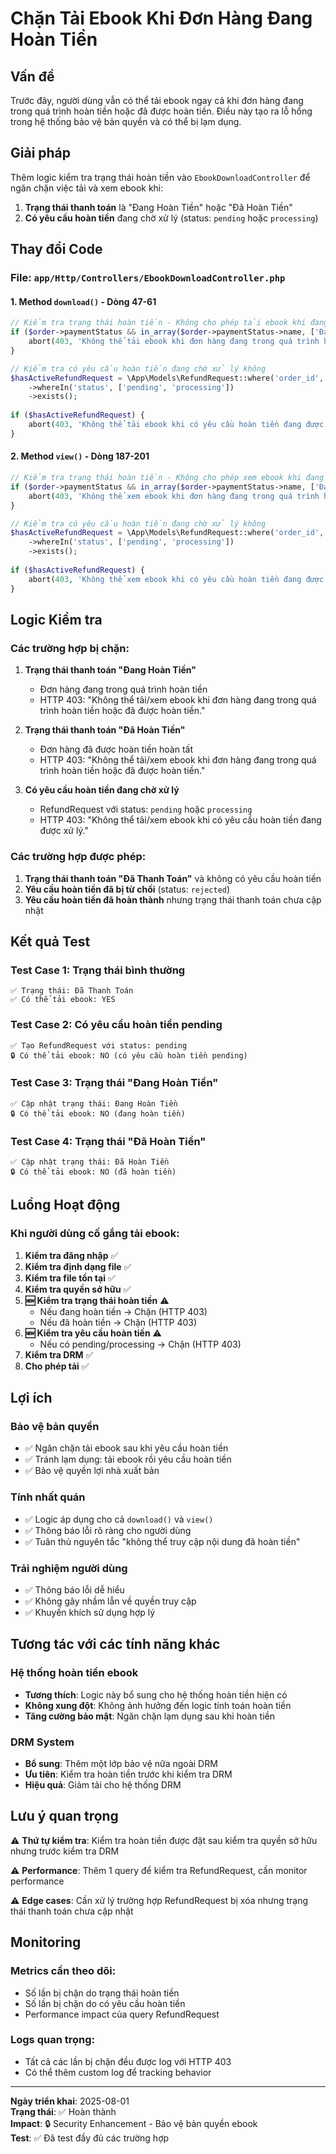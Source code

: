 # Chặn Tải Ebook Khi Đơn Hàng Đang Hoàn Tiền

## Vấn đề
Trước đây, người dùng vẫn có thể tải ebook ngay cả khi đơn hàng đang trong quá trình hoàn tiền hoặc đã được hoàn tiền. Điều này tạo ra lỗ hổng trong hệ thống bảo vệ bản quyền và có thể bị lạm dụng.

## Giải pháp
Thêm logic kiểm tra trạng thái hoàn tiền vào `EbookDownloadController` để ngăn chặn việc tải và xem ebook khi:

1. **Trạng thái thanh toán** là "Đang Hoàn Tiền" hoặc "Đã Hoàn Tiền"
2. **Có yêu cầu hoàn tiền** đang chờ xử lý (status: `pending` hoặc `processing`)

## Thay đổi Code

### File: `app/Http/Controllers/EbookDownloadController.php`

#### 1. Method `download()` - Dòng 47-61
```php
// Kiểm tra trạng thái hoàn tiền - Không cho phép tải ebook khi đang hoàn tiền
if ($order->paymentStatus && in_array($order->paymentStatus->name, ['Đang Hoàn Tiền', 'Đã Hoàn Tiền'])) {
    abort(403, 'Không thể tải ebook khi đơn hàng đang trong quá trình hoàn tiền hoặc đã được hoàn tiền.');
}

// Kiểm tra có yêu cầu hoàn tiền đang chờ xử lý không
$hasActiveRefundRequest = \App\Models\RefundRequest::where('order_id', $order->id)
    ->whereIn('status', ['pending', 'processing'])
    ->exists();
    
if ($hasActiveRefundRequest) {
    abort(403, 'Không thể tải ebook khi có yêu cầu hoàn tiền đang được xử lý.');
}
```

#### 2. Method `view()` - Dòng 187-201
```php
// Kiểm tra trạng thái hoàn tiền - Không cho phép xem ebook khi đang hoàn tiền
if ($order->paymentStatus && in_array($order->paymentStatus->name, ['Đang Hoàn Tiền', 'Đã Hoàn Tiền'])) {
    abort(403, 'Không thể xem ebook khi đơn hàng đang trong quá trình hoàn tiền hoặc đã được hoàn tiền.');
}

// Kiểm tra có yêu cầu hoàn tiền đang chờ xử lý không
$hasActiveRefundRequest = \App\Models\RefundRequest::where('order_id', $order->id)
    ->whereIn('status', ['pending', 'processing'])
    ->exists();
    
if ($hasActiveRefundRequest) {
    abort(403, 'Không thể xem ebook khi có yêu cầu hoàn tiền đang được xử lý.');
}
```

## Logic Kiểm tra

### Các trường hợp bị chặn:

1. **Trạng thái thanh toán "Đang Hoàn Tiền"**
   - Đơn hàng đang trong quá trình hoàn tiền
   - HTTP 403: "Không thể tải/xem ebook khi đơn hàng đang trong quá trình hoàn tiền hoặc đã được hoàn tiền."

2. **Trạng thái thanh toán "Đã Hoàn Tiền"**
   - Đơn hàng đã được hoàn tiền hoàn tất
   - HTTP 403: "Không thể tải/xem ebook khi đơn hàng đang trong quá trình hoàn tiền hoặc đã được hoàn tiền."

3. **Có yêu cầu hoàn tiền đang chờ xử lý**
   - RefundRequest với status: `pending` hoặc `processing`
   - HTTP 403: "Không thể tải/xem ebook khi có yêu cầu hoàn tiền đang được xử lý."

### Các trường hợp được phép:

1. **Trạng thái thanh toán "Đã Thanh Toán"** và không có yêu cầu hoàn tiền
2. **Yêu cầu hoàn tiền đã bị từ chối** (status: `rejected`)
3. **Yêu cầu hoàn tiền đã hoàn thành** nhưng trạng thái thanh toán chưa cập nhật

## Kết quả Test

### Test Case 1: Trạng thái bình thường
```
✅ Trạng thái: Đã Thanh Toán
✅ Có thể tải ebook: YES
```

### Test Case 2: Có yêu cầu hoàn tiền pending
```
✅ Tạo RefundRequest với status: pending
🔒 Có thể tải ebook: NO (có yêu cầu hoàn tiền pending)
```

### Test Case 3: Trạng thái "Đang Hoàn Tiền"
```
✅ Cập nhật trạng thái: Đang Hoàn Tiền
🔒 Có thể tải ebook: NO (đang hoàn tiền)
```

### Test Case 4: Trạng thái "Đã Hoàn Tiền"
```
✅ Cập nhật trạng thái: Đã Hoàn Tiền
🔒 Có thể tải ebook: NO (đã hoàn tiền)
```

## Luồng Hoạt động

### Khi người dùng cố gắng tải ebook:

1. **Kiểm tra đăng nhập** ✅
2. **Kiểm tra định dạng file** ✅
3. **Kiểm tra file tồn tại** ✅
4. **Kiểm tra quyền sở hữu** ✅
5. **🆕 Kiểm tra trạng thái hoàn tiền** ⚠️
   - Nếu đang hoàn tiền → Chặn (HTTP 403)
   - Nếu đã hoàn tiền → Chặn (HTTP 403)
6. **🆕 Kiểm tra yêu cầu hoàn tiền** ⚠️
   - Nếu có pending/processing → Chặn (HTTP 403)
7. **Kiểm tra DRM** ✅
8. **Cho phép tải** ✅

## Lợi ích

### Bảo vệ bản quyền
- ✅ Ngăn chặn tải ebook sau khi yêu cầu hoàn tiền
- ✅ Tránh lạm dụng: tải ebook rồi yêu cầu hoàn tiền
- ✅ Bảo vệ quyền lợi nhà xuất bản

### Tính nhất quán
- ✅ Logic áp dụng cho cả `download()` và `view()`
- ✅ Thông báo lỗi rõ ràng cho người dùng
- ✅ Tuân thủ nguyên tắc "không thể truy cập nội dung đã hoàn tiền"

### Trải nghiệm người dùng
- ✅ Thông báo lỗi dễ hiểu
- ✅ Không gây nhầm lẫn về quyền truy cập
- ✅ Khuyến khích sử dụng hợp lý

## Tương tác với các tính năng khác

### Hệ thống hoàn tiền ebook
- **Tương thích**: Logic này bổ sung cho hệ thống hoàn tiền hiện có
- **Không xung đột**: Không ảnh hưởng đến logic tính toán hoàn tiền
- **Tăng cường bảo mật**: Ngăn chặn lạm dụng sau khi hoàn tiền

### DRM System
- **Bổ sung**: Thêm một lớp bảo vệ nữa ngoài DRM
- **Ưu tiên**: Kiểm tra hoàn tiền trước khi kiểm tra DRM
- **Hiệu quả**: Giảm tải cho hệ thống DRM

## Lưu ý quan trọng

⚠️ **Thứ tự kiểm tra**: Kiểm tra hoàn tiền được đặt sau kiểm tra quyền sở hữu nhưng trước kiểm tra DRM

⚠️ **Performance**: Thêm 1 query để kiểm tra RefundRequest, cần monitor performance

⚠️ **Edge cases**: Cần xử lý trường hợp RefundRequest bị xóa nhưng trạng thái thanh toán chưa cập nhật

## Monitoring

### Metrics cần theo dõi:
- Số lần bị chặn do trạng thái hoàn tiền
- Số lần bị chặn do có yêu cầu hoàn tiền
- Performance impact của query RefundRequest

### Logs quan trọng:
- Tất cả các lần bị chặn đều được log với HTTP 403
- Có thể thêm custom log để tracking behavior

---

**Ngày triển khai**: 2025-08-01  
**Trạng thái**: ✅ Hoàn thành  
**Impact**: 🔒 Security Enhancement - Bảo vệ bản quyền ebook  
**Test**: ✅ Đã test đầy đủ các trường hợp